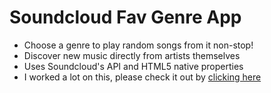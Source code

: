 Soundcloud Fav Genre App
==============================================

- Choose a genre to play random songs from it non-stop!
- Discover new music directly from artists themselves
- Uses Soundcloud's API and HTML5 native properties
- I worked a lot on this, please check it out by [clicking here](http://kdamball.com/soundcloud)
